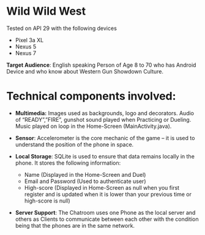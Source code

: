 # Wild Wild West

Tested on API 29 with the following devices
* Pixel 3a XL
* Nexus 5
* Nexus 7

**Target Audience**: English speaking Person of Age 8 to 70 who has Android Device and who know about Western Gun Showdown Culture.

# Technical components involved:
* **Multimedia:** Images used as backgrounds, logo and decorators. Audio of “READY”,”FIRE”, gunshot sound played when Practicing or Dueling. Music played on loop in the Home-Screen (MainActivity.java).

* **Sensor**: Accelerometer is the core mechanic of the game – it is used to understand the position of the phone in space.

* **Local Storage**: SQLite is used to ensure that data remains locally in the phone. It stores the following information:
  * Name (Displayed in the Home-Screen and Duel)
  * Email and Password (Used to authenticate user)
  * High-score (Displayed in Home-Screen as null when you first register and is updated when it is lower than your previous time or high-score is null)
  
* **Server Support**: The Chatroom uses one Phone as the local server and others as Clients to communicate between each other with the condition being that the phones are in the same network.
